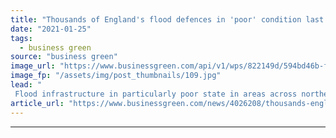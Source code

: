 ```yaml
---
title: "Thousands of England's flood defences in 'poor' condition last year, investigation finds"
date: "2021-01-25"
tags: 
  - business green
source: "business green"
image_url: "https://www.businessgreen.com/api/v1/wps/822149d/594bd46b-f98a-47d2-94c5-8b9c13235542/1/flooding-oxfordshire-iStock-157292678-185x114.jpg"
image_fp: "/assets/img/post_thumbnails/109.jpg"
lead: "
 Flood infrastructure in particularly poor state in areas across northern England which have faced major flood alerts in recent days, Greenpeace finds ..."
article_url: "https://www.businessgreen.com/news/4026208/thousands-england-flood-defenses-poor-condition-last-investigation"
---
```


---
